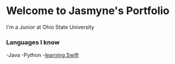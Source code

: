 # Welcome to Jasmyne's Portfolio
I'm a Junior at Ohio State University

### Languages I know
-Java
-Python
-[learning Swift](swiftProject.md)
